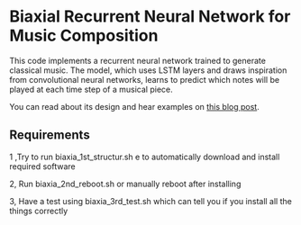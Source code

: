 # Biaxial Recurrent Neural Network for Music Composition

This code implements a recurrent neural network trained to generate classical music. The model, which uses LSTM layers and draws inspiration from convolutional neural networks, learns to predict which notes will be played at each time step of a musical piece.

You can read about its design and hear examples on [this blog post](http://www.hexahedria.com/2015/08/03/composing-music-with-recurrent-neural-networks/). 

## Requirements
1 ,Try to run biaxia_1st_structur.sh e to automatically download and install required software

2, Run biaxia_2nd_reboot.sh or manually reboot after installing

3, Have a test using biaxia_3rd_test.sh which can tell you if you install all the things correctly
